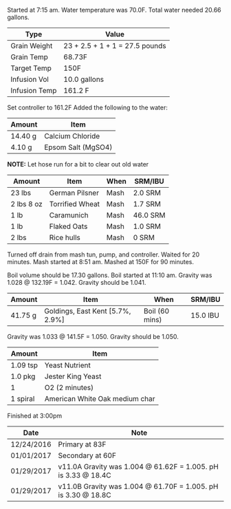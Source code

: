 Started at 7:15 am. Water temperature was 70.0F. Total water needed 20.66 gallons.

Type | Value
--- | ---
Grain Weight | 23 + 2.5 + 1 + 1 = 27.5 pounds
Grain Temp | 68.73F
Target Temp | 150F
Infusion Vol | 10.0 gallons
Infusion Temp | 161.2 F

Set controller to 161.2F
Added the following to the water:

Amount | Item
--- | ---
14.40 g | Calcium Chloride
4.10 g | Epsom Salt (MgSO4)

**NOTE:** Let hose run for a bit to clear out old water

Amount | Item | When | SRM/IBU
--- | --- | --- | ---
23 lbs | German Pilsner | Mash | 2.0 SRM
2 lbs 8 oz | Torrified Wheat | Mash | 1.7 SRM
1 lb | Caramunich | Mash | 46.0 SRM
1 lb | Flaked Oats | Mash | 1.0 SRM
2 lbs | Rice hulls | Mash | 0 SRM

Turned off drain from mash tun, pump, and controller. Waited for 20 minutes.
Mash started at 8:51 am.  Mashed at 150F for 90 minutes.

Boil volume should be 17.30 gallons. Boil started at 11:10 am.
Gravity was 1.028 @ 132.19F = 1.042.  Gravity should be 1.041.

Amount | Item | When | SRM/IBU
--- | --- | --- | ---
41.75 g | Goldings, East Kent [5.7%, 2.9%] | Boil (60 mins) | 15.0 IBU

Gravity was 1.033 @ 141.5F = 1.050. Gravity should be 1.050.

Amount | Item
--- | ---
1.09 tsp | Yeast Nutrient
1.0 pkg | Jester King Yeast
1 | O2 (2 minutes)
1 spiral | American White Oak medium char

Finished at 3:00pm

Date | Note
--- | ---
12/24/2016 | Primary at 83F
01/01/2017 | Secondary at 60F
01/29/2017 | v11.0A Gravity was 1.004 @ 61.62F = 1.005. pH is 3.33 @ 18.4C
01/29/2017 | v11.0B Gravity was 1.004 @ 61.70F = 1.005. pH is 3.30 @ 18.8C

